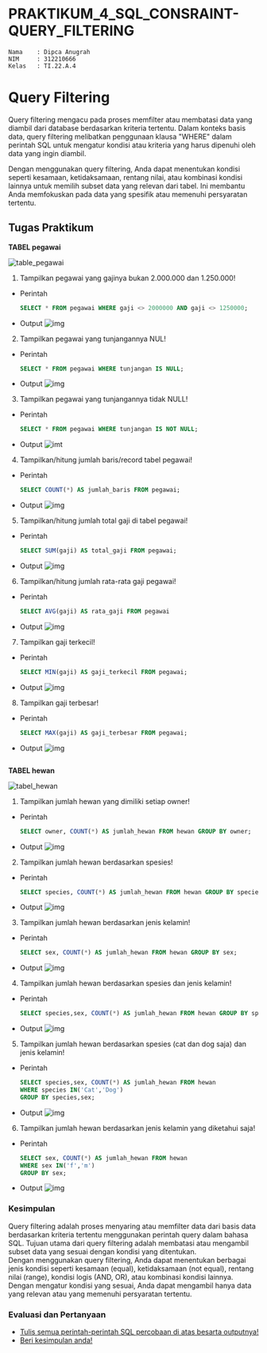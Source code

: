 # PRAKTIKUM_4_SQL_CONSRAINT-QUERY_FILTERING

```
Nama    : Dipca Anugrah
NIM     : 312210666
Kelas   : TI.22.A.4
```

# **Query Filtering**

Query filtering mengacu pada proses memfilter atau membatasi data yang diambil dari database berdasarkan kriteria tertentu. Dalam konteks basis data, query filtering melibatkan penggunaan klausa "WHERE" dalam perintah SQL untuk mengatur kondisi atau kriteria yang harus dipenuhi oleh data yang ingin diambil.

Dengan menggunakan query filtering, Anda dapat menentukan kondisi seperti kesamaan, ketidaksamaan, rentang nilai, atau kombinasi kondisi lainnya untuk memilih subset data yang relevan dari tabel. Ini membantu Anda memfokuskan pada data yang spesifik atau memenuhi persyaratan tertentu.

## **Tugas Praktikum**

**TABEL pegawai**   

  ![table_pegawai](gambar/TABLE%20pegawai.png)
  1. Tampilkan pegawai yang gajinya bukan 2.000.000 dan 1.250.000!
  - Perintah
    ```sql
    SELECT * FROM pegawai WHERE gaji <> 2000000 AND gaji <> 1250000;
    ```
  - Output
    ![img](gambar/SELECT%20FROM%20pegawai%20WHERE%20gaji%202000000%20AND%20gaji%201250000.png)
  2. Tampilkan pegawai yang tunjangannya NUL!
  - Perintah
    ```sql
    SELECT * FROM pegawai WHERE tunjangan IS NULL;
    ```
  - Output
    ![img](gambar/SELECT%20FROM%20pegawai%20WHERE%20tunjangan%20IS%20NULL.png)
  3. Tampilkan pegawai yang tunjangannya tidak NULL!
  - Perintah
    ```sql
    SELECT * FROM pegawai WHERE tunjangan IS NOT NULL;
    ```
  - Output
    ![imt](gambar/SELECT%20FROM%20pegawai%20WHERE%20tunjangan%20IS%20NOT%20NULL.png)
  4. Tampilkan/hitung jumlah baris/record tabel pegawai!
  - Perintah
    ```sql
    SELECT COUNT(*) AS jumlah_baris FROM pegawai;
    ```
  - Output
    ![img](gambar/SELECT%20COUNT%20AS%20jumlah_baris.png)
  5. Tampilkan/hitung jumlah total gaji di tabel pegawai!
  - Perintah
    ```sql
    SELECT SUM(gaji) AS total_gaji FROM pegawai;
    ```
  - Output
    ![img](gambar/SELECT%20SUM%20AS%20total_gaji.png)
  6. Tampilkan/hitung jumlah rata-rata gaji pegawai!
  - Perintah
    ```sql
    SELECT AVG(gaji) AS rata_gaji FROM pegawai
    ```
  - Output
    ![img](<gambar/SELECT%20AVG(gaji)%20AS%20rata_gaji.png>)
  7. Tampilkan gaji terkecil!
  - Perintah
    ```sql
    SELECT MIN(gaji) AS gaji_terkecil FROM pegawai;
    ```
  - Output
    ![img](<gambar/SELECT%20MIN(gaji)%20AS%20gaji_terkecil.png>)
  8. Tampilkan gaji terbesar!
  - Perintah
    ```sql
    SELECT MAX(gaji) AS gaji_terbesar FROM pegawai;
    ```
  - Output
    ![img](<gambar/SELECT%20MAX(gaji)%20AS%20gaji_terbesar.png>)

```
```
**TABEL hewan**     

  ![tabel_hewan](gambar/TABLE%20hewan.png)
  1. Tampilkan jumlah hewan yang dimiliki setiap owner!
  - Perintah
    ```sql
    SELECT owner, COUNT(*) AS jumlah_hewan FROM hewan GROUP BY owner;
    ```
  - Output
    ![img](gambar/SELECT%20owner%2C%20COUNT%20AS%20jumlah_hewan%20FROM%20hewan%20GROUP%20BY%20owner%3B.png)
  2. Tampilkan jumlah hewan berdasarkan spesies!
  - Perintah
    ```sql
    SELECT species, COUNT(*) AS jumlah_hewan FROM hewan GROUP BY species;
    ```
  - Output
    ![img](gambar/SELECT%20species%2C%20COUNT%20AS%20jumlah_hewan%20GROUP%20BY%20species%3B.png)
  3. Tampilkan jumlah hewan berdasarkan jenis kelamin!
  - Perintah
    ```sql
    SELECT sex, COUNT(*) AS jumlah_hewan FROM hewan GROUP BY sex;
    ```
  - Output
    ![img](gambar/SELECT%20sex%2C%20COUNT%20AS%20jumlah_hewan%20GROUP%20BY%20sex.png)
  4. Tampilkan jumlah hewan berdasarkan spesies dan jenis kelamin!
  - Perintah
    ```sql
    SELECT species,sex, COUNT(*) AS jumlah_hewan FROM hewan GROUP BY species,sex;
    ```
  - Output
    ![img](gambar/SELECT%20species%2Csex.png)
  5. Tampilkan jumlah hewan berdasarkan spesies (cat dan dog saja) dan jenis kelamin!
  - Perintah
    ```sql
    SELECT species,sex, COUNT(*) AS jumlah_hewan FROM hewan
    WHERE species IN('Cat','Dog')
    GROUP BY species,sex;
    ```
  - Output
    ![img](<gambar/SELECT%20species%2Csex%20WHERE%20species%20IN('Cat'%2C'Dog').png>)
  6. Tampilkan jumlah hewan berdasarkan jenis kelamin yang diketahui saja!
  - Perintah
    ```sql
    SELECT sex, COUNT(*) AS jumlah_hewan FROM hewan
    WHERE sex IN('f','m')
    GROUP BY sex;
    ```
  - Output
    ![img](gambar/SELECT%20sex%2C%20COUNT%20AS%20jumlah_hewan%20WHERE%20IN.png)

### **Kesimpulan**

Query filtering adalah proses menyaring atau memfilter data dari basis data berdasarkan kriteria tertentu menggunakan perintah query dalam bahasa SQL. Tujuan utama dari query filtering adalah membatasi atau mengambil subset data yang sesuai dengan kondisi yang ditentukan.  
 Dengan menggunakan query filtering, Anda dapat menentukan berbagai jenis kondisi seperti kesamaan (equal), ketidaksamaan (not equal), rentang nilai (range), kondisi logis (AND, OR), atau kombinasi kondisi lainnya. Dengan mengatur kondisi yang sesuai, Anda dapat mengambil hanya data yang relevan atau yang memenuhi persyaratan tertentu.

### **Evaluasi dan Pertanyaan**

- [Tulis semua perintah-perintah SQL percobaan di atas besarta outputnya!](#tugas-praktikum)
- [Beri kesimpulan anda!](#kesimpulan)
